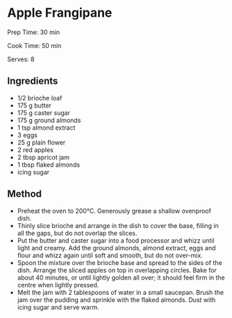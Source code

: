 # Apple Frangipane

Prep Time: 30 min

Cook Time: 50 min

Serves: 8
## Ingredients
* 1/2 brioche loaf
* 175 g butter
* 175 g caster sugar
* 175 g ground almonds
* 1 tsp almond extract
* 3 eggs
* 25 g plain flower
* 2 red apples
* 2 tbsp apricot jam
* 1 tbsp flaked almonds
* icing sugar


## Method
* Preheat the oven to 200°C. Generously grease a shallow ovenproof dish.
* Thinly slice brioche and arrange in the dish to cover the base, filling in all the gaps, but do not overlap the slices.
* Put the butter and caster sugar into a food processor and whizz until light and creamy. Add the ground almonds, almond extract, eggs and flour and whizz again until soft and smooth, but do not over-mix.
* Spoon the mixture over the brioche base and spread to the sides of the dish. Arrange the sliced apples on top in overlapping circles. Bake for about 40 minutes, or until lightly golden all over; it should feel firm in the centre when lightly pressed.
* Melt the jam with 2 tablespoons of water in a small saucepan. Brush the jam over the pudding and sprinkle with the flaked almonds. Dust with icing sugar and serve warm.
